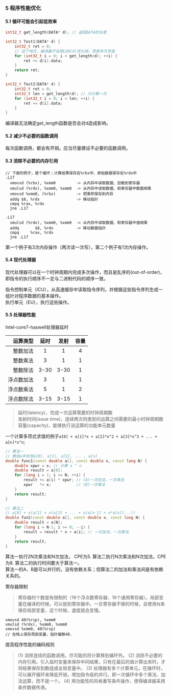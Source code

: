 ###  5 程序性能优化

#### 5.1 循环可能会引起低效率

```cpp
int32_t get_length(DATA* d); // 返回DATA的长度

int32_t Test1(DATA* d) {
    int32_t ret = 0;
    // 这个地方，编译器不会把LEN(d)优化掉，而是多次求值
    for (int32_t i = 0; i < get_length(d); ++i) {
        ret += d[i].data;
    }
    return ret;
}

int32_t Test2(DATA* d) {
    int32_t ret = 0;
    int32_t len = get_length(d); // 只计算一次
    for (int32_t i = 0; i < len; ++i) {
        ret += d[i].data;
    }
}
```

编译器无法确定get_length函数是否会对d造成影响。


#### 5.2 减少不必要的函数调用
每次函数调用，都会有开销。应当尽量建设不必要的函数调用。

#### 5.3 消除不必要的内存引用
```
// 下面的例子，是个循环；计算结果保存在%rbx中、原始数据保存在%rdx中
.L17
  vmovsd (%rbx), %xmm0         -> 从内存中读取数据、加载到寄存器
  vmulsd (%rdx), %xmm0, %xmm0  -> 从内存中读取数据、和寄存器中数据相乘
  vmovsd %xmm0, (%rbx)         -> 把乘积保存到内存
  addq $8, %rdx                -> 移动指针
  cmpq %rax, %rdx
  jne .L17
```
```
.L17
  vmulsd (%rdx), %xmm0, %xmm0  -> 从内存中读取数据、和寄存器中值相乘
  addq       $8, %rdx          -> 移动数据指针
  cmpq     %rax, %rdx
  jne .L17
```
第一个例子有3次内存操作（两次读一次写），第二个例子有1次内存操作。

#### 5.4 现代处理器
现代处理器可以在一个时钟周期内完成多次操作，而且是乱序的(out-of-order)，即指令的执行顺序不一定与二进制代码的顺序一致。

指令控制单元（ICU），从高速缓存中读取指令序列，并根据这些指令序列生成一组针对程序数据的基本操作。<br/>
执行单元（EU），执行这些操作。

#### 5.5 处理器性能

Intel-core7-haswell处理器延时

运算类型  | 延时 | 发射 | 容量
---------:|:----:|:----:|:----:|
整数加法  | 1    | 1    | 4
整数乘法  | 3    | 1    | 1
整数除法  | 3-30 | 3-30 | 1
浮点数加法| 3    | 1    | 1
浮点数乘法| 5    | 1    | 2
浮点数除法| 3-15 | 3-15 | 1

> 延时(latency)，完成一次运算需要的时钟周期数 <br/>
> 发射时间(issue time)，连续两次同类型的运算之间需要的最小时钟周期数 <br/>
> 容量(capacity)，能够执行该运算的功能单元数量 <br/>

一个计算多项式求值的例子`a[0] + a[1]*x + a[2]*x^2 + a[3]*x^3 + ... + a[n]*x^n`;

```cpp
// 算法一
// 数组a中存放a[0], a[1], a[2], ... , a[n]
double func1(const double a[], const double x, const long N) {
    double xpwr = x; // 计算 x ^ n
    double result = a[0];
    for (long i = 1; i <= N; ++i) {
        result += a[i] * xpwr; // (A)一次加法，一次乘法
        xpwr   *= x;           // (B)一次乘法
    }
    return result;
}

// 算法二
// a[0] + x(a[1] + x(a[2] + ... + x(a[n-1] + x*a[n])...))
double fun2(const double a[], const double x, const long N) {
    double result = a[N];
    for (long i = N-1; i >= 0; --i) {
        result = result * x + a[i]; // 一次加法，一次乘法
    }
    return result;
}
```
算法一执行2N次乘法和N次加法， CPE为5.
算法二执行N次乘法和N次加法，CPE为8.
算法二的执行时间要大于算法一。<br/>
算法一的A、B是可以并行的，没有依赖关系；但算法二的加法和乘法间是有依赖关系的。

寄存器限制<br/>
> 寄存器的个数是有限制的（16个浮点数寄存器、16个通用寄存器）。局部变量在编译的时候，可以放到寄存器中。一旦寄存器不够的时候，会使用`栈`来保存局部变量，这个时候，速度就会变慢。

```
vmovsd 40(%rsp), %xmm0
vmulsd (%rdx), %xmm0, %xmm0
vmovsd %xmm0, 40(%rsp)
// 在栈上保存局部变量，指针偏移40.
```

提高程序性能的编码规则
> (1) 消除连续的函数调用。尽可能的将计算移到循环外。
> (2) 消除不必要的内存引用。引入临时变量来保存中间结果，只有在最后的值计算出来时，才将结果保存到数组或全局变量中。
> (3) 处理器有多个计算单元，在循环时，可以展开循环来降低开销，增加指令级的并行。即一次循环中多个乘法、加法运算，而不是一个。
> (4) 用功能性的风格重写条件操作，使得编译器采用条件数据传递。
